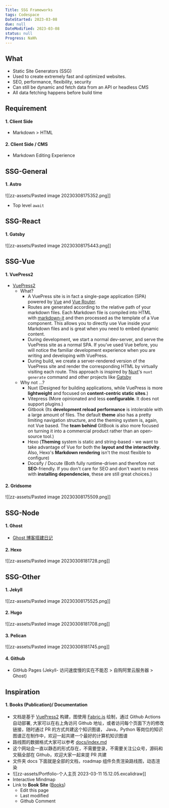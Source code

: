 ```yaml
---
Title: SSG Frameworks
tags: Codespace
DateStarted: 2023-03-08
due: null
DateModified: 2023-03-08
status: null
Progress: NaN%
---
```


## What

- Static Site Generators (SSG)
- Used to create extremely fast and optimized websites.
- SEO, performance, flexibility, security
- Can still be dynamic and fetch data from an API or headless CMS
- All data fetching happens before build time

## Requirement

#### 1. Client Side

- Markdown > HTML

#### 2. Client Side / CMS

- Markdown Editing Experience

## SSG-General

#### 1. Astro

![[zz-assets/Pasted image 20230308175352.png]]

- Top level `await`

## SSG-React

#### 1. Gatsby

![[zz-assets/Pasted image 20230308175443.png]]

## SSG-Vue

#### 1. VuePress2

- [VuePress2](https://v2.vuepress.vuejs.org/)
  - What?
    - A VuePress site is in fact a single-page application (SPA) powered by [Vue](https://vuejs.org/) and [Vue Router](https://router.vuejs.org/).
    - Routes are generated according to the relative path of your markdown files. Each Markdown file is compiled into HTML with [markdown-it](https://github.com/markdown-it/markdown-it) and then processed as the template of a Vue component. This allows you to directly use Vue inside your Markdown files and is great when you need to embed dynamic content.
    - During development, we start a normal dev-server, and serve the VuePress site as a normal SPA. If you’ve used Vue before, you will notice the familiar development experience when you are writing and developing with VuePress.
    - During build, we create a server-rendered version of the VuePress site and render the corresponding HTML by virtually visiting each route. This approach is inspired by [Nuxt](https://nuxtjs.org/)'s `nuxt generate` command and other projects like [Gatsby](https://www.gatsbyjs.org/)
  - Why not ...?
    - Nuxt (Designed for building applications, while VuePress is more **lightweight** and focused on **content-centric static sites**.)
    - Vitepress (More opinionated and less **configurable**. It does not support plugins.)
    - Gitbook (Its **development reload performance** is intolerable with a large amount of files. The default **theme** also has a pretty limiting navigation structure, and the theming system is, again, not Vue based. The **team behind** GitBook is also more focused on turning it into a commercial product rather than an open-source tool.)
    - Hexo (**Theming** system is static and string-based - we want to take advantage of Vue for both the **layout and the interactivity**. Also, Hexo's **Markdown rendering** isn't the most flexible to configure)
    - Docsify / Docute (Both fully runtime-driven and therefore not **SEO**-friendly. If you don't care for SEO and don't want to mess with **installing dependencies**, these are still great choices.)

#### 2. Gridsome

![[zz-assets/Pasted image 20230308175509.png]]

## SSG-Node

#### 1. Ghost

- [Ghost 博客搭建日记](https://halfrost.com/ghost_build/)

#### 2. Hexo

![[zz-assets/Pasted image 20230308181728.png]]

## SSG-Other

#### 1. Jekyll

![[zz-assets/Pasted image 20230308175525.png]]

#### 2. Hugo

![[zz-assets/Pasted image 20230308181708.png]]

#### 3. Pelican

![[zz-assets/Pasted image 20230308181745.png]]

#### 4. Github

- GitHub Pages (Jekyll- 访问速度慢的实在不能忍 > 自购阿里云服务器 > Ghost)

## Inspiration

#### 1. Books (Publication)/ Documentation

- 文档是基于 [VuePress2](https://v2.vuepress.vuejs.org/) 构建，图使用 [Fabric.js](http://fabricjs.com/) 绘制，通过 Github Actions 自动部署, 大家可以在右上角访问 Github 地址，或者访问每个页面下方的修改链接，随时通过 PR 的方式共建这个知识图谱， Java，Python 等岗位的知识图谱正在制作中，欢迎一起共建一个最好的计算机知识图谱
- 路线图的数据格式大家可以参考 [docs/index.md](https://github.com/shengxinjing/it-roadmap/blob/main/docs/index.md)
- 这个网站会一直以静态的形式存在，不需要登录，不需要关注公众号，源码和文稿全部在 Github，欢迎大家一起来提 PR 共建
- 文件夹 docs 下面就是全部的文档，roadmap 组件负责渲染路线图，动态渲染
- ![[zz-assets/Portfolio-个人主页 2023-03-11 15.12.05.excalidraw]]
- Interactive Mindmap
- Link to **Book Site** ([Books](https://books.halfrost.com/))
  - Edit this page
  - Last modified
  - Github Comment
